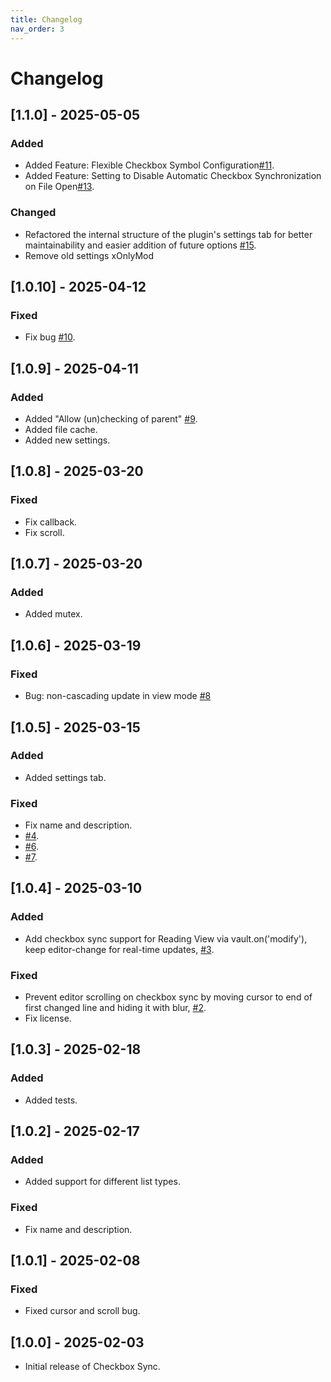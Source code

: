 ```yaml
---
title: Changelog
nav_order: 3
---
```

# Changelog

## [1.1.0] - 2025-05-05
### Added
- Added Feature: Flexible Checkbox Symbol Configuration[#11](https://github.com/groldsf/obsidian_check_plugin/issues/11).
- Added Feature: Setting to Disable Automatic Checkbox Synchronization on File Open[#13](https://github.com/groldsf/obsidian_check_plugin/issues/13).
### Changed
- Refactored the internal structure of the plugin's settings tab for better maintainability and easier addition of future options [#15](https://github.com/groldsf/obsidian_check_plugin/issues/15).
- Remove old settings xOnlyMod


## [1.0.10] - 2025-04-12
### Fixed 
- Fix bug [#10](https://github.com/groldsf/obsidian_check_plugin/issues/10).

## [1.0.9] - 2025-04-11
### Added
- Added "Allow (un)checking of parent" [#9](https://github.com/groldsf/obsidian_check_plugin/issues/9).
- Added file cache.
- Added new settings.

## [1.0.8] - 2025-03-20
### Fixed
- Fix callback.
- Fix scroll.

## [1.0.7] - 2025-03-20
### Added
- Added mutex.

## [1.0.6] - 2025-03-19
### Fixed
- Bug: non-cascading update in view mode [#8](https://github.com/groldsf/obsidian_check_plugin/issues/8)

## [1.0.5] - 2025-03-15
### Added
- Added settings tab.
### Fixed
- Fix name and description.
- [#4](https://github.com/groldsf/obsidian_check_plugin/issues/4).
- [#6](https://github.com/groldsf/obsidian_check_plugin/issues/6).
- [#7](https://github.com/groldsf/obsidian_check_plugin/issues/7).

## [1.0.4] - 2025-03-10
### Added
- Add checkbox sync support for Reading View via vault.on('modify'), keep editor-change for real-time updates, [#3](https://github.com/groldsf/obsidian_check_plugin/issues/3).
### Fixed
- Prevent editor scrolling on checkbox sync by moving cursor to end of first changed line and hiding it with blur, [#2](https://github.com/groldsf/obsidian_check_plugin/issues/2).
- Fix license.

## [1.0.3] - 2025-02-18
### Added
- Added tests.

## [1.0.2] - 2025-02-17
### Added
- Added support for different list types.
### Fixed
- Fix name and description.

## [1.0.1] - 2025-02-08
### Fixed
- Fixed cursor and scroll bug.

## [1.0.0] - 2025-02-03
- Initial release of Checkbox Sync.